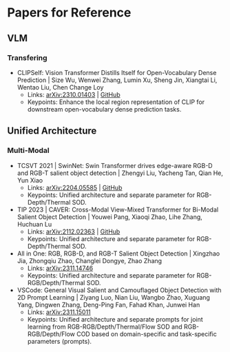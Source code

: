 # Papers for Reference

## VLM

### Transfering

* CLIPSelf: Vision Transformer Distills Itself for Open-Vocabulary Dense Prediction | Size Wu, Wenwei Zhang, Lumin Xu, Sheng Jin, Xiangtai Li, Wentao Liu, Chen Change Loy
    * Links: [arXiv:2310.01403](https://arxiv.org/abs/2310.01403) | [GitHub](https://github.com/wusize/CLIPSelf)
    * Keypoints: Enhance the local region representation of CLIP for downstream open-vocabulary dense prediction tasks.

## Unified Architecture

### Multi-Modal

* TCSVT 2021 | SwinNet: Swin Transformer drives edge-aware RGB-D and RGB-T salient object detection | Zhengyi Liu, Yacheng Tan, Qian He, Yun Xiao
    * Links: [arXiv:2204.05585](https://arxiv.org/abs/2204.05585) | [GitHub](https://github.com/liuzywen/SwinNet)
    * Keypoints: Unified architecture and separate parameter for RGB-Depth/Thermal SOD.
* TIP 2023 | CAVER: Cross-Modal View-Mixed Transformer for Bi-Modal Salient Object Detection | Youwei Pang, Xiaoqi Zhao, Lihe Zhang, Huchuan Lu
    * Links: [arXiv:2112.02363](https://arxiv.org/abs/2112.02363) | [GitHub](https://github.com/lartpang/CAVER)
    * Keypoints: Unified architecture and separate parameter for RGB-Depth/Thermal SOD.
* All in One: RGB, RGB-D, and RGB-T Salient Object Detection | Xingzhao Jia, Zhongqiu Zhao, Changlei Dongye, Zhao Zhang
    * Links: [arXiv:2311.14746](https://arxiv.org/abs/2311.14746)
    * Keypoints: Unified architecture and separate parameter for RGB-RGB/Depth/Thermal SOD.
* VSCode: General Visual Salient and Camouflaged Object Detection with 2D Prompt Learning | Ziyang Luo, Nian Liu, Wangbo Zhao, Xuguang Yang, Dingwen Zhang, Deng-Ping Fan, Fahad Khan, Junwei Han
    * Links: [arXiv:2311.15011](https://arxiv.org/abs/2311.15011)
    * Keypoints: Unified architecture and separate prompts for joint learning from RGB-RGB/Depth/Thermal/Flow SOD and RGB-RGB/Depth/Flow COD based on domain-specific and task-specific parameters (prompts).
